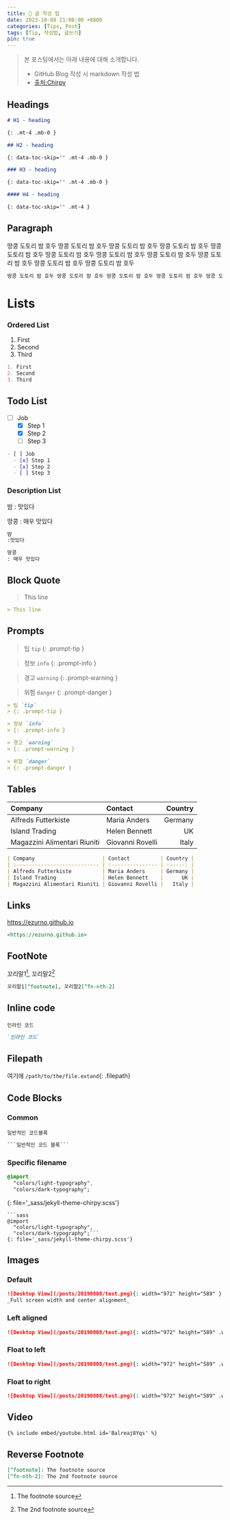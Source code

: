 ```yaml
---
title: 🥜 글 작성 팁
date: 2023-10-08 21:08:00 +0800
categories: [Tips, Post]
tags: [Tip, 작성법, 글쓰기]
pin: true
---
```


> 본 포스팅에서는 아래 내용에 대해 소개합니다.
>
> - GitHub Blog 작성 시 markdown 작성 법
> - [출처:Chirpy](https://chirpy.cotes.page/posts/text-and-typography/)

## Headings

```markdown
# H1 - heading

{: .mt-4 .mb-0 }

## H2 - heading

{: data-toc-skip='' .mt-4 .mb-0 }

### H3 - heading

{: data-toc-skip='' .mt-4 .mb-0 }

#### H4 - heading

{: data-toc-skip='' .mt-4 }
```

## Paragraph

땅콩 도토리 밤 호두 땅콩 도토리 밤 호두 땅콩 도토리 밤 호두 땅콩 도토리 밤 호두 땅콩 도토리 밤 호두 땅콩 도토리 밤 호두 땅콩 도토리 밤 호두 땅콩 도토리 밤 호두 땅콩 도토리 밤 호두 땅콩 도토리 밤 호두 땅콩 도토리 밤 호두

```markdown
땅콩 도토리 밤 호두 땅콩 도토리 밤 호두 땅콩 도토리 밤 호두 땅콩 도토리 밤 호두 땅콩 도토리 밤 호두 땅콩 도토리 밤 호두 땅콩 도토리 밤 호두 땅콩 도토리 밤 호두 땅콩 도토리 밤 호두 땅콩 도토리 밤 호두 땅콩 도토리 밤 호두
```

# Lists

### Ordered List

1. First
2. Second
3. Third

```markdown
1. First
2. Second
3. Third
```

## Todo List

- [ ] Job
  - [x] Step 1
  - [x] Step 2
  - [ ] Step 3

```markdown
- [ ] Job
  - [x] Step 1
  - [x] Step 2
  - [ ] Step 3
```

### Description List

밤
: 맛있다

땅콩
: 매우 맛있다

```markdown
밤
:맛있다

땅콩
: 매우 맛있다
```

## Block Quote

> This line

```markdown
> This line
```

## Prompts

> 팁 `tip`
{: .prompt-tip }

> 정보 `info`
{: .prompt-info }

> 경고 `warning`
{: .prompt-warning }

> 위험 `danger`
{: .prompt-danger }

```markdown
> 팁 `tip`
> {: .prompt-tip }

> 정보 `info`
> {: .prompt-info }

> 경고 `warning`
> {: .prompt-warning }

> 위험 `danger`
> {: .prompt-danger }
```

## Tables

| Company                      | Contact          | Country |
| :--------------------------- | :--------------- | ------: |
| Alfreds Futterkiste          | Maria Anders     | Germany |
| Island Trading               | Helen Bennett    |      UK |
| Magazzini Alimentari Riuniti | Giovanni Rovelli |   Italy |

```markdown
| Company                      | Contact          | Country |
| :--------------------------- | :--------------- | ------: |
| Alfreds Futterkiste          | Maria Anders     | Germany |
| Island Trading               | Helen Bennett    |      UK |
| Magazzini Alimentari Riuniti | Giovanni Rovelli |   Italy |
```

## Links

<https://ezurno.github.io>

```markdown
<https://ezurno.github.io>
```

## FootNote

꼬리말1[^footnote], 꼬리말2[^fn-nth-2]

```markdown
꼬리말1[^footnote], 꼬리말2[^fn-nth-2]
```

## Inline code

`인라인 코드`

```markdown
`인라인 코드`
```

## Filepath

여기에 `/path/to/the/file.extand`{: .filepath}

## Code Blocks

### Common

```
일반적인 코드블록
```

````Markdown
```일반적인 코드 블록```
````

### Specific filename

```sass
@import
  "colors/light-typography",
  "colors/dark-typography";
```
{: file='\_sass/jekyll-theme-chirpy.scss'}

````
```sass
@import
  "colors/light-typography",
  "colors/dark-typography";```
{: file='_sass/jekyll-theme-chirpy.scss'}
````

## Images

### Default

```markdown
![Desktop View](/posts/20190808/test.png){: width="972" height="589" }
_Full screen width and center alignment_
```

### Left aligned

```markdown
![Desktop View](/posts/20190808/test.png){: width="972" height="589" .w-75 .normal}
```

### Float to left

```markdown
![Desktop View](/posts/20190808/test.png){: width="972" height="589" .w-75 .left}
```

### Float to right

```markdown
![Desktop View](/posts/20190808/test.png){: width="972" height="589" .w-75 .right}
```

## Video

```markdown
{% include embed/youtube.html id='Balreaj8Yqs' %}
```

## Reverse Footnote

[^footnote]: The footnote source
[^fn-nth-2]: The 2nd footnote source

```markdown
[^footnote]: The footnote source
[^fn-nth-2]: The 2nd footnote source
```
